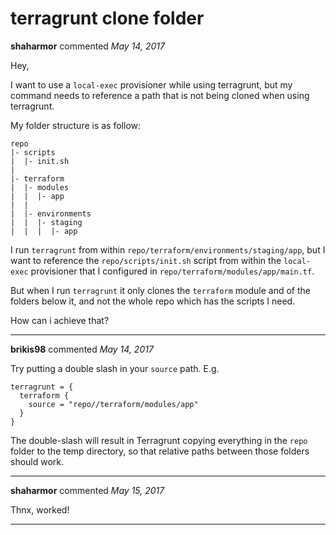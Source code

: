 # terragrunt clone folder

**shaharmor** commented *May 14, 2017*

Hey,

I want to use a `local-exec` provisioner while using terragrunt, but my command needs to reference a path that is not being cloned when using terragrunt.

My folder structure is as follow:

```
repo
|- scripts
|  |- init.sh
|
|- terraform
|  |- modules
|  |  |- app
|  |
|  |- environments
|  |  |- staging
|  |  |  |- app
```

I run `terragrunt` from within `repo/terraform/environments/staging/app`, but I want to reference the `repo/scripts/init.sh` script from within the `local-exec` provisioner that I configured in `repo/terraform/modules/app/main.tf`.

But when I run `terragrunt` it only clones the `terraform` module and of the folders below it, and not the whole repo which has the scripts I need.

How can i achieve that?
<br />
***


**brikis98** commented *May 14, 2017*

Try putting a double slash in your `source` path. E.g. 

```hcl
terragrunt = {
  terraform {
    source = "repo//terraform/modules/app"
  }
}
```

The double-slash will result in Terragrunt copying everything in the `repo` folder to the temp directory, so that relative paths between those folders should work.
***

**shaharmor** commented *May 15, 2017*

Thnx, worked!
***


